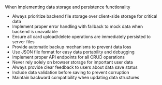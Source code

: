 When implementing data storage and persistence functionality
- Always prioritize backend file storage over client-side storage for critical data
- Implement proper error handling with fallback to mock data when backend is unavailable
- Ensure all card upload/delete operations are immediately persisted to server files
- Provide automatic backup mechanisms to prevent data loss
- Use JSON file format for easy data portability and debugging
- Implement proper API endpoints for all CRUD operations
- Never rely solely on browser storage for important user data
- Always provide clear feedback to users about data save status
- Include data validation before saving to prevent corruption
- Maintain backward compatibility when updating data structures